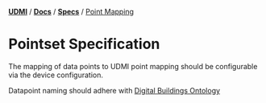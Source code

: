 [**UDMI**](../../) / [**Docs**](../) / [**Specs**](./) / [Point Mapping](#)

# Pointset Specification

The mapping of data points to UDMI point mapping should be configurable via the device configuration. 

Datapoint naming should adhere with [Digital Buildings Ontology](https://github.com/google/digitalbuildings)
